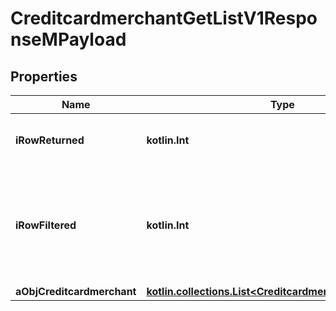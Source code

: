 
# CreditcardmerchantGetListV1ResponseMPayload

## Properties
| Name | Type | Description | Notes |
| ------------ | ------------- | ------------- | ------------- |
| **iRowReturned** | **kotlin.Int** | The number of rows returned |  |
| **iRowFiltered** | **kotlin.Int** | The number of rows matching your filters (if any) or the total number of rows |  |
| **aObjCreditcardmerchant** | [**kotlin.collections.List&lt;CreditcardmerchantListElement&gt;**](CreditcardmerchantListElement.md) |  |  |



